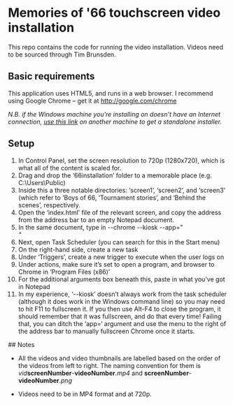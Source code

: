 # Memories of '66 touchscreen video installation

This repo contains the code for running the video installation. Videos need to be sourced through Tim Brunsden.

## Basic requirements

This application uses HTML5, and runs in a web browser. I recommend using Google Chrome – get it at http://google.com/chrome

_N.B. if the Windows machine you’re installing on doesn’t have an Internet connection, [use this link](https://www.google.com/intl/en/chrome/browser/desktop/index.html?standalone=1) on another machine to get a standalone installer._

## Setup

1. In Control Panel, set the screen resolution to 720p (1280x720), which is what all of the content is scaled for.
2. Drag and drop the ‘66installation’ folder to a memorable place (e.g. C:\Users\Public\)
3. Inside this a three notable directories: ‘screen1’, ‘screen2’, and ‘screen3’ (which refer to ‘Boys of 66, ‘Tournament stories’, and ‘Behind the scenes’, respectively.
4. Open the ‘index.html’ file of the relevant screen, and copy the address from the address bar to an empty Notepad document.
5. In the same document, type in --chrome --kiosk --app="<address you copied earlier here>"
6. Next, open Task Scheduler (you can search for this in the Start menu)
7. On the right-hand side, create a new task
8. Under ‘Triggers’, create a new trigger to execute when the user logs on
9. Under actions, make sure it’s set to open a program, and browser to Chrome in ‘Program Files (x86)’
10. For the additional arguments box beneath this, paste in what you’ve got in Notepad
11. In my experience, ‘--kiosk’ doesn’t always work from the task scheduler (although it does work in the Windows command line) so you may need to hit F11 to fullscreen it. If you then use Alt-F4 to close the program, it should remember that it was fullscreen, and do that every time! Failing that, you can ditch the ‘app=‘ argument and use the menu to the right of the address bar to manually fullscreen Chrome once it starts.

## Notes

- All the videos and video thumbnails are labelled based on the order of the videos from left to right. The naming convention for them is _vid_**screenNumber**-**videoNumber**_.mp4_ and **screenNumber**-**videoNumber**_.png_

- Videos need to be in MP4 format and at 720p.
